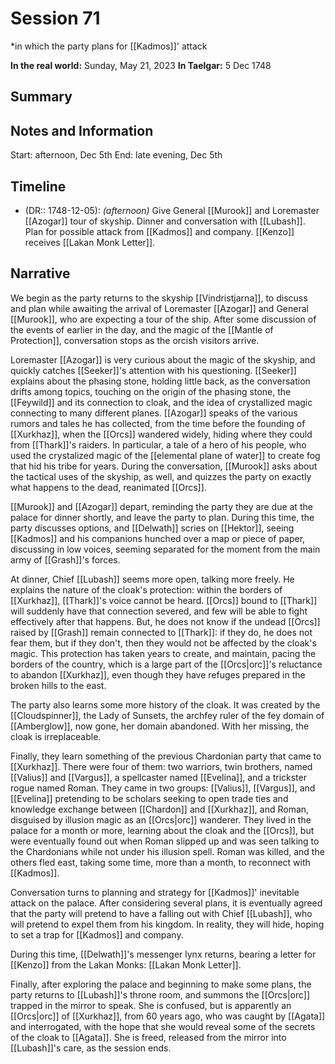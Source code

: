 # Session 71
*in which the party plans for [[Kadmos]]' attack

**In the real world:** Sunday, May 21, 2023
**In Taelgar:**  5 Dec 1748

## Summary

## Notes and Information

Start: afternoon, Dec 5th
End: late evening, Dec 5th
## Timeline

- (DR:: 1748-12-05): *(afternoon)* Give General [[Murook]] and Loremaster [[Azogar]] tour of skyship. Dinner and conversation with [[Lubash]]. Plan for possible attack from [[Kadmos]] and company. [[Kenzo]] receives [[Lakan Monk Letter]].

## Narrative

We begin as the party returns to the skyship [[Vindristjarna]], to discuss and plan while awaiting the arrival of Loremaster [[Azogar]] and General [[Murook]], who are expecting a tour of the ship. After some discussion of the events of earlier in the day, and the magic of the [[Mantle of Protection]], conversation stops as the orcish visitors arrive. 

Loremaster [[Azogar]] is very curious about the magic of the skyship, and quickly catches [[Seeker]]'s attention with his questioning. [[Seeker]] explains about the phasing stone, holding little back, as the conversation drifts among topics, touching on the origin of the phasing stone, the [[Feywild]] and its connection to cloak, and the idea of crystallized magic connecting to many different planes. [[Azogar]] speaks of the various rumors and tales he has collected, from the time before the founding of [[Xurkhaz]], when the [[Orcs]] wandered widely, hiding where they could from [[Thark]]'s raiders. In particular, a tale of a hero of his people, who used the crystalized magic of the [[elemental plane of water]] to create fog that hid his tribe for years. During the conversation, [[Murook]] asks about the tactical uses of the skyship, as well, and quizzes the party on exactly what happens to the dead, reanimated [[Orcs]]. 

[[Murook]] and [[Azogar]] depart, reminding the party they are due at the palace for dinner shortly, and leave the party to plan. During this time, the party discusses options, and [[Delwath]] scries on [[Hektor]], seeing [[Kadmos]] and his companions hunched over a map or piece of paper, discussing in low voices, seeming separated for the moment from the main army of [[Grash]]'s forces. 

At dinner, Chief [[Lubash]] seems more open, talking more freely. He explains the nature of the cloak's protection: within the borders of [[Xurkhaz]], [[Thark]]'s voice cannot be heard. [[Orcs]] bound to [[Thark]] will suddenly have that connection severed, and few will be able to fight effectively after that happens. But, he does not know if the undead [[Orcs]] raised by [[Grash]] remain connected to [[Thark]]: if they do, he does not fear them, but if they don't, then they would not be affected by the cloak's magic. This protection has taken years to create, and maintain, pacing the borders of the country, which is a large part of the [[Orcs|orc]]'s reluctance to abandon [[Xurkhaz]], even though they have refuges prepared in the broken hills to the east. 

The party also learns some more history of the cloak. It was created by the [[Cloudspinner]], the Lady of Sunsets, the archfey ruler of the fey domain of [[Amberglow]], now gone, her domain abandoned. With her missing, the cloak is irreplaceable. 

Finally, they learn something of the previous Chardonian party that came to [[Xurkhaz]]. There were four of them: two warriors, twin brothers, named [[Valius]] and [[Vargus]], a spellcaster named [[Evelina]], and a trickster rogue named Roman. They came in two groups: [[Valius]], [[Vargus]], and [[Evelina]] pretending to be scholars seeking to open trade ties and knowledge exchange between [[Chardon]] and [[Xurkhaz]], and Roman, disguised by illusion magic as an [[Orcs|orc]] wanderer. They lived in the palace for a month or more, learning about the cloak and the [[Orcs]], but were eventually found out when Roman slipped up and was seen talking to the Chardonians while not under his illusion spell. Roman was killed, and the others fled east, taking some time, more than a month, to reconnect with [[Kadmos]]. 

Conversation turns to planning and strategy for [[Kadmos]]' inevitable attack on the palace. After considering several plans, it is eventually agreed that the party will pretend to have a falling out with Chief [[Lubash]], who will pretend to expel them from his kingdom. In reality, they will hide, hoping to set a trap for [[Kadmos]] and company. 

During this time, [[Delwath]]'s messenger lynx returns, bearing a letter for [[Kenzo]] from the Lakan Monks: [[Lakan Monk Letter]].

Finally, after exploring the palace and beginning to make some plans, the party returns to [[Lubash]]'s throne room, and summons the [[Orcs|orc]] trapped in the mirror to speak. She is confused, but is apparently an [[Orcs|orc]] of [[Xurkhaz]], from 60 years ago, who was caught by [[Agata]] and interrogated, with the hope that she would reveal some of the secrets of the cloak to [[Agata]]. She is freed, released from the mirror into [[Lubash]]'s care, as the session ends. 

